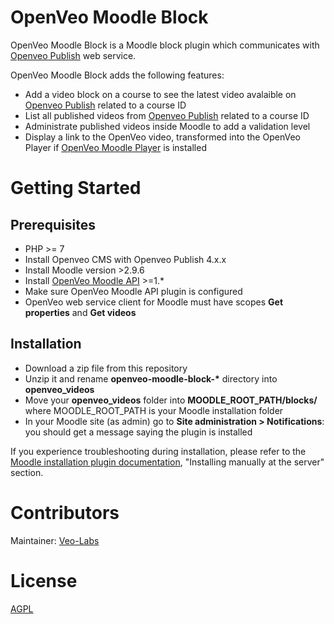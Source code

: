 # OpenVeo Moodle Block

OpenVeo Moodle Block is a Moodle block plugin which communicates with [Openveo Publish](https://github.com/veo-labs/openveo-publish) web service.

OpenVeo Moodle Block adds the following features:

- Add a video block on a course to see the latest video avalaible on [Openveo Publish](https://github.com/veo-labs/openveo-publish) related to a course ID
- List all published videos from [Openveo Publish](https://github.com/veo-labs/openveo-publish) related to a course ID
- Administrate published videos inside Moodle to add a validation level
- Display a link to the OpenVeo video, transformed into the OpenVeo Player if [OpenVeo Moodle Player](https://github.com/veo-labs/openveo-moodle-player) is installed

# Getting Started

## Prerequisites

- PHP >= 7
- Install Openveo CMS with Openveo Publish 4.x.x
- Install Moodle version >2.9.6
- Install [OpenVeo Moodle API](https://github.com/veo-labs/openveo-moodle-api) >=1.*
- Make sure OpenVeo Moodle API plugin is configured
- OpenVeo web service client for Moodle must have scopes **Get properties** and **Get videos**

## Installation

- Download a zip file from this repository
- Unzip it and rename **openveo-moodle-block-\*** directory into **openveo_videos**
- Move your **openveo_videos** folder into **MOODLE_ROOT_PATH/blocks/** where MOODLE_ROOT_PATH is your Moodle installation folder
- In your Moodle site (as admin) go to **Site administration > Notifications**: you should get a message saying the plugin is installed

If you experience troubleshooting during installation, please refer to the [Moodle installation plugin documentation](https://docs.moodle.org/29/en/Installing_plugins), "Installing manually at the server" section.

# Contributors

Maintainer: [Veo-Labs](http://www.veo-labs.com/)

# License

[AGPL](http://www.gnu.org/licenses/agpl-3.0.en.html)
